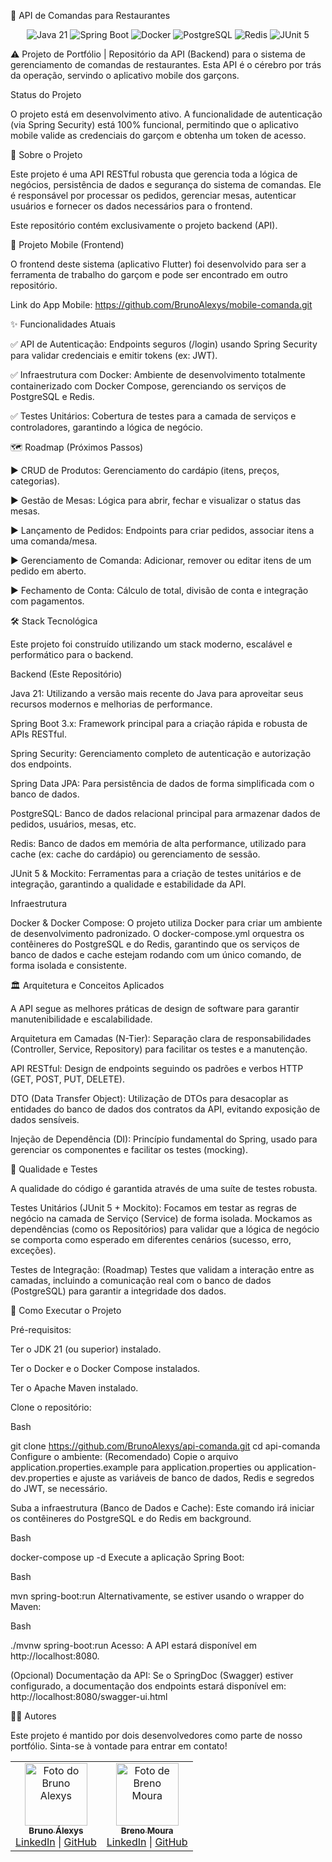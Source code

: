 📡 API de Comandas para Restaurantes

<div align="center"> <img src="https://img.shields.io/badge/Java-21-ED8B00?style=for-the-badge&logo=openjdk&logoColor=white" alt="Java 21"> <img src="https://img.shields.io/badge/Spring_Boot-3.x-6DB33F?style=for-the-badge&logo=spring-boot&logoColor=white" alt="Spring Boot"> <img src="https://img.shields.io/badge/Docker-2496ED?style=for-the-badge&logo=docker&logoColor=white" alt="Docker"> <img src="https://img.shields.io/badge/PostgreSQL-4169E1?style=for-the-badge&logo=postgresql&logoColor=white" alt="PostgreSQL"> <img src="https://img.shields.io/badge/Redis-DC382D?style=for-the-badge&logo=redis&logoColor=white" alt="Redis"> <img src="https://img.shields.io/badge/Tests-JUnit_5-25A162?style=for-the-badge&logo=junit5&logoColor=white" alt="JUnit 5"> </div>

⚠️ Projeto de Portfólio | Repositório da API (Backend) para o sistema de gerenciamento de comandas de restaurantes. Esta API é o cérebro por trás da operação, servindo o aplicativo mobile dos garçons.

Status do Projeto

O projeto está em desenvolvimento ativo. A funcionalidade de autenticação (via Spring Security) está 100% funcional, permitindo que o aplicativo mobile valide as credenciais do garçom e obtenha um token de acesso.

🎯 Sobre o Projeto

Este projeto é uma API RESTful robusta que gerencia toda a lógica de negócios, persistência de dados e segurança do sistema de comandas. Ele é responsável por processar os pedidos, gerenciar mesas, autenticar usuários e fornecer os dados necessários para o frontend.

Este repositório contém exclusivamente o projeto backend (API).

🔗 Projeto Mobile (Frontend)

O frontend deste sistema (aplicativo Flutter) foi desenvolvido para ser a ferramenta de trabalho do garçom e pode ser encontrado em outro repositório.

Link do App Mobile: https://github.com/BrunoAlexys/mobile-comanda.git

✨ Funcionalidades Atuais

✅ API de Autenticação: Endpoints seguros (/login) usando Spring Security para validar credenciais e emitir tokens (ex: JWT).

✅ Infraestrutura com Docker: Ambiente de desenvolvimento totalmente containerizado com Docker Compose, gerenciando os serviços de PostgreSQL e Redis.

✅ Testes Unitários: Cobertura de testes para a camada de serviços e controladores, garantindo a lógica de negócio.

🗺️ Roadmap (Próximos Passos)

▶️ CRUD de Produtos: Gerenciamento do cardápio (itens, preços, categorias).

▶️ Gestão de Mesas: Lógica para abrir, fechar e visualizar o status das mesas.

▶️ Lançamento de Pedidos: Endpoints para criar pedidos, associar itens a uma comanda/mesa.

▶️ Gerenciamento de Comanda: Adicionar, remover ou editar itens de um pedido em aberto.

▶️ Fechamento de Conta: Cálculo de total, divisão de conta e integração com pagamentos.

🛠️ Stack Tecnológica

Este projeto foi construído utilizando um stack moderno, escalável e performático para o backend.

Backend (Este Repositório)

Java 21: Utilizando a versão mais recente do Java para aproveitar seus recursos modernos e melhorias de performance.

Spring Boot 3.x: Framework principal para a criação rápida e robusta de APIs RESTful.

Spring Security: Gerenciamento completo de autenticação e autorização dos endpoints.

Spring Data JPA: Para persistência de dados de forma simplificada com o banco de dados.

PostgreSQL: Banco de dados relacional principal para armazenar dados de pedidos, usuários, mesas, etc.

Redis: Banco de dados em memória de alta performance, utilizado para cache (ex: cache do cardápio) ou gerenciamento de sessão.

JUnit 5 & Mockito: Ferramentas para a criação de testes unitários e de integração, garantindo a qualidade e estabilidade da API.

Infraestrutura

Docker & Docker Compose: O projeto utiliza Docker para criar um ambiente de desenvolvimento padronizado. O docker-compose.yml orquestra os contêineres do PostgreSQL e do Redis, garantindo que os serviços de banco de dados e cache estejam rodando com um único comando, de forma isolada e consistente.

🏛️ Arquitetura e Conceitos Aplicados

A API segue as melhores práticas de design de software para garantir manutenibilidade e escalabilidade.

Arquitetura em Camadas (N-Tier): Separação clara de responsabilidades (Controller, Service, Repository) para facilitar os testes e a manutenção.

API RESTful: Design de endpoints seguindo os padrões e verbos HTTP (GET, POST, PUT, DELETE).

DTO (Data Transfer Object): Utilização de DTOs para desacoplar as entidades do banco de dados dos contratos da API, evitando exposição de dados sensíveis.

Injeção de Dependência (DI): Princípio fundamental do Spring, usado para gerenciar os componentes e facilitar os testes (mocking).

🧪 Qualidade e Testes

A qualidade do código é garantida através de uma suíte de testes robusta.

Testes Unitários (JUnit 5 + Mockito): Focamos em testar as regras de negócio na camada de Serviço (Service) de forma isolada. Mockamos as dependências (como os Repositórios) para validar que a lógica de negócio se comporta como esperado em diferentes cenários (sucesso, erro, exceções).

Testes de Integração: (Roadmap) Testes que validam a interação entre as camadas, incluindo a comunicação real com o banco de dados (PostgreSQL) para garantir a integridade dos dados.

🚀 Como Executar o Projeto

Pré-requisitos:

Ter o JDK 21 (ou superior) instalado.

Ter o Docker e o Docker Compose instalados.

Ter o Apache Maven instalado.

Clone o repositório:

Bash

git clone https://github.com/BrunoAlexys/api-comanda.git
cd api-comanda
Configure o ambiente: (Recomendado) Copie o arquivo application.properties.example para application.properties ou application-dev.properties e ajuste as variáveis de banco de dados, Redis e segredos do JWT, se necessário.

Suba a infraestrutura (Banco de Dados e Cache): Este comando irá iniciar os contêineres do PostgreSQL e do Redis em background.

Bash

docker-compose up -d
Execute a aplicação Spring Boot:

Bash

mvn spring-boot:run
Alternativamente, se estiver usando o wrapper do Maven:

Bash

./mvnw spring-boot:run
Acesso: A API estará disponível em http://localhost:8080.

(Opcional) Documentação da API: Se o SpringDoc (Swagger) estiver configurado, a documentação dos endpoints estará disponível em: http://localhost:8080/swagger-ui.html

👨‍💻 Autores

Este projeto é mantido por dois desenvolvedores como parte de nosso portfólio. Sinta-se à vontade para entrar em contato!

<table align="center" border="0" cellpadding="10" cellspacing="0" style="border: none !important;"> <tr style="border: none !important;"> <td align="center" style="border: none !important;"> <a href="https://github.com/BrunoAlexys"> <img src="https://github.com/BrunoAlexys.png" width="100px;" alt="Foto do Bruno Alexys"/> <br /> <sub><b>Bruno Álexys</b></sub> </a> <br /> <a href="https://www.linkedin.com/in/bruno-alexys-moura/">LinkedIn</a> | <a href="https://github.com/BrunoAlexys">GitHub</a> </td> <td align="center" style="border: none !important;"> <a href="https://github.com/BrenoMoura00"> <img src="https://github.com/BrenoMoura00.png" width="100px;" alt="Foto de Breno Moura"/> <br /> <sub><b>Breno Moura</b></sub> </a> <br /> <a href="https://www.linkedin.com/in/breno-moura-silva/">LinkedIn</a> | <a href="https://github.com/BrenoMoura00">GitHub</a> </td> </tr> </table>
